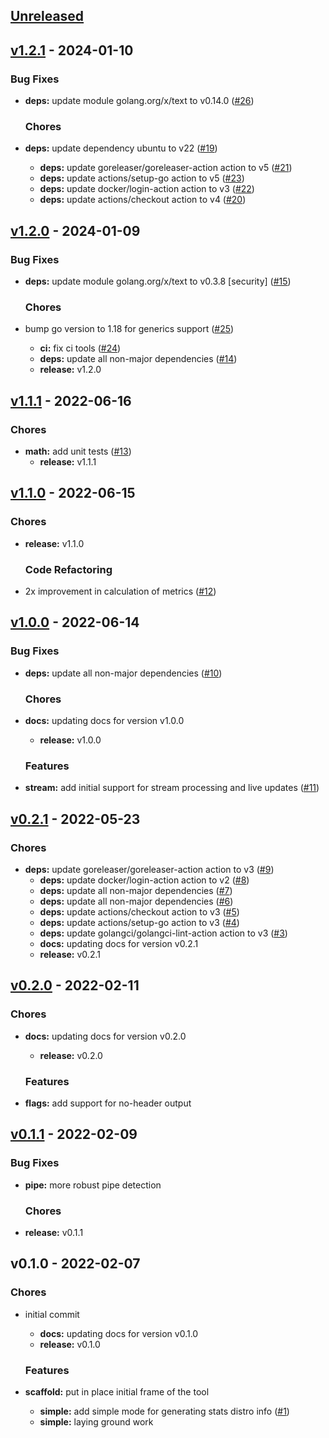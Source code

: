 <a name="unreleased"></a>
## [Unreleased]


<a name="v1.2.1"></a>
## [v1.2.1] - 2024-01-10
### Bug Fixes
- **deps:** update module golang.org/x/text to v0.14.0 ([#26](https://github.com/clok/sig/issues/26))
  
  ### Chores
- **deps:** update dependency ubuntu to v22 ([#19](https://github.com/clok/sig/issues/19))
  - **deps:** update goreleaser/goreleaser-action action to v5 ([#21](https://github.com/clok/sig/issues/21))
  - **deps:** update actions/setup-go action to v5 ([#23](https://github.com/clok/sig/issues/23))
  - **deps:** update docker/login-action action to v3 ([#22](https://github.com/clok/sig/issues/22))
  - **deps:** update actions/checkout action to v4 ([#20](https://github.com/clok/sig/issues/20))
  
  
<a name="v1.2.0"></a>
## [v1.2.0] - 2024-01-09
### Bug Fixes
- **deps:** update module golang.org/x/text to v0.3.8 [security] ([#15](https://github.com/clok/sig/issues/15))
  
  ### Chores
- bump go version to 1.18 for generics support ([#25](https://github.com/clok/sig/issues/25))
  - **ci:** fix ci tools ([#24](https://github.com/clok/sig/issues/24))
  - **deps:** update all non-major dependencies ([#14](https://github.com/clok/sig/issues/14))
  - **release:** v1.2.0
  
  
<a name="v1.1.1"></a>
## [v1.1.1] - 2022-06-16
### Chores
- **math:** add unit tests ([#13](https://github.com/clok/sig/issues/13))
  - **release:** v1.1.1
  
  
<a name="v1.1.0"></a>
## [v1.1.0] - 2022-06-15
### Chores
- **release:** v1.1.0
  
  ### Code Refactoring
- 2x improvement in calculation of metrics ([#12](https://github.com/clok/sig/issues/12))
  
  
<a name="v1.0.0"></a>
## [v1.0.0] - 2022-06-14
### Bug Fixes
- **deps:** update all non-major dependencies ([#10](https://github.com/clok/sig/issues/10))
  
  ### Chores
- **docs:** updating docs for version v1.0.0
  - **release:** v1.0.0
  
  ### Features
- **stream:** add initial support for stream processing and live updates ([#11](https://github.com/clok/sig/issues/11))
  
  
<a name="v0.2.1"></a>
## [v0.2.1] - 2022-05-23
### Chores
- **deps:** update goreleaser/goreleaser-action action to v3 ([#9](https://github.com/clok/sig/issues/9))
  - **deps:** update docker/login-action action to v2 ([#8](https://github.com/clok/sig/issues/8))
  - **deps:** update all non-major dependencies ([#7](https://github.com/clok/sig/issues/7))
  - **deps:** update all non-major dependencies ([#6](https://github.com/clok/sig/issues/6))
  - **deps:** update actions/checkout action to v3 ([#5](https://github.com/clok/sig/issues/5))
  - **deps:** update actions/setup-go action to v3 ([#4](https://github.com/clok/sig/issues/4))
  - **deps:** update golangci/golangci-lint-action action to v3 ([#3](https://github.com/clok/sig/issues/3))
  - **docs:** updating docs for version v0.2.1
  - **release:** v0.2.1
  
  
<a name="v0.2.0"></a>
## [v0.2.0] - 2022-02-11
### Chores
- **docs:** updating docs for version v0.2.0
  - **release:** v0.2.0
  
  ### Features
- **flags:** add support for no-header output
  
  
<a name="v0.1.1"></a>
## [v0.1.1] - 2022-02-09
### Bug Fixes
- **pipe:** more robust pipe detection
  
  ### Chores
- **release:** v0.1.1
  
  
<a name="v0.1.0"></a>
## v0.1.0 - 2022-02-07
### Chores
- initial commit
  - **docs:** updating docs for version v0.1.0
  - **release:** v0.1.0
  
  ### Features
- **scaffold:** put in place initial frame of the tool
  - **simple:** add simple mode for generating stats distro info ([#1](https://github.com/clok/sig/issues/1))
  - **simple:** laying ground work
  
  
[Unreleased]: https://github.com/clok/sig/compare/v1.2.1...HEAD
[v1.2.1]: https://github.com/clok/sig/compare/v1.2.0...v1.2.1
[v1.2.0]: https://github.com/clok/sig/compare/v1.1.1...v1.2.0
[v1.1.1]: https://github.com/clok/sig/compare/v1.1.0...v1.1.1
[v1.1.0]: https://github.com/clok/sig/compare/v1.0.0...v1.1.0
[v1.0.0]: https://github.com/clok/sig/compare/v0.2.1...v1.0.0
[v0.2.1]: https://github.com/clok/sig/compare/v0.2.0...v0.2.1
[v0.2.0]: https://github.com/clok/sig/compare/v0.1.1...v0.2.0
[v0.1.1]: https://github.com/clok/sig/compare/v0.1.0...v0.1.1
